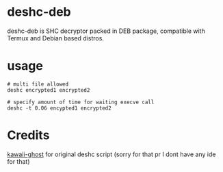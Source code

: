# deshc-deb
deshc-deb is SHC decryptor packed in DEB package, compatible with Termux and Debian based distros.

# usage
```shell
# multi file allowed
deshc encrypted1 encrypted2

# specify amount of time for waiting execve call
deshc -t 0.06 encypted1 encrypted2
```
# Credits
[kawaii-ghost](https://github.com/kawaii-ghost/deshc) for original deshc script (sorry for that pr I dont have any ide for that)

